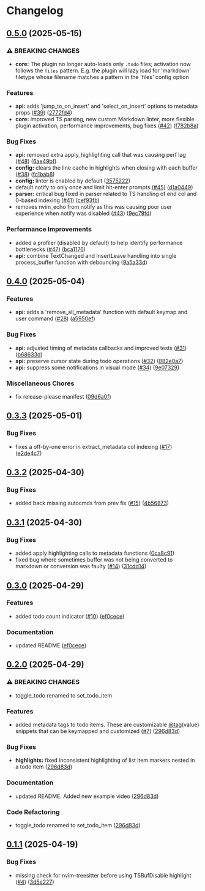 # Changelog

## [0.5.0](https://github.com/bngarren/checkmate.nvim/compare/v0.4.0...v0.5.0) (2025-05-15)


### ⚠ BREAKING CHANGES

* **core:** The plugin no longer auto-loads only `.todo` files; activation now follows the `files` pattern. E.g. the plugin will lazy load for 'markdown' filetype whose filename matches a pattern in the 'files' config option

### Features

* **api:** adds 'jump_to_on_insert' and 'select_on_insert' options to metadata props ([#39](https://github.com/bngarren/checkmate.nvim/issues/39)) ([2772fd4](https://github.com/bngarren/checkmate.nvim/commit/2772fd4fafc3146324e9199ed6a450d709eb3eb1))
* **core:** improved TS parsing, new custom Markdown linter, more flexible plugin activation, performance improvements, bug fixes ([#42](https://github.com/bngarren/checkmate.nvim/issues/42)) ([f782b8a](https://github.com/bngarren/checkmate.nvim/commit/f782b8a821d330209ca5909a924e63baeb112bd2))


### Bug Fixes

* **api:** removed extra apply_highlighting call that was causing perf lag ([#48](https://github.com/bngarren/checkmate.nvim/issues/48)) ([6ae49bf](https://github.com/bngarren/checkmate.nvim/commit/6ae49bfdee044b936f7178ef442e463b45e2e6e0))
* **config:** clears the line cache in highlights when closing with each buffer ([#38](https://github.com/bngarren/checkmate.nvim/issues/38)) ([fc1bab8](https://github.com/bngarren/checkmate.nvim/commit/fc1bab8b92f4a2305ca7fea023ae795ff54b078b))
* **config:** linter is enabled by default ([3575222](https://github.com/bngarren/checkmate.nvim/commit/3575222a16d1f60b41529d902480a9ab745fc710))
* default notify to only once and limit hit-enter prompts ([#45](https://github.com/bngarren/checkmate.nvim/issues/45)) ([d1a0449](https://github.com/bngarren/checkmate.nvim/commit/d1a0449f669f44626155095d2d684dc935d0e0a0))
* **parser:** critical bug fixed in parser related to TS handling of end col and 0-based indexing ([#41](https://github.com/bngarren/checkmate.nvim/issues/41)) ([cef93fb](https://github.com/bngarren/checkmate.nvim/commit/cef93fbd692240403b7b44e2418e78c2c6cae331))
* removes nvim_echo from notify as this was causing poor user experience when notify was disabled ([#43](https://github.com/bngarren/checkmate.nvim/issues/43)) ([9ec79fd](https://github.com/bngarren/checkmate.nvim/commit/9ec79fd0d9420c221d6dbc215f8a57beb2183d06))


### Performance Improvements

* added a profiler (disabled by default) to help identify performance bottlenecks ([#47](https://github.com/bngarren/checkmate.nvim/issues/47)) ([bca1176](https://github.com/bngarren/checkmate.nvim/commit/bca1176ccdfd90d4bd3717b318210610680cb56b))
* **api:** combine TextChanged and InsertLeave handling into single process_buffer function with debouncing ([9a5a33d](https://github.com/bngarren/checkmate.nvim/commit/9a5a33d0f4d9b3dfb58707998b556e0ee5143cd8))

## [0.4.0](https://github.com/bngarren/checkmate.nvim/compare/v0.3.3...v0.4.0) (2025-05-04)


### Features

* **api:** adds a 'remove_all_metadata' function with default keymap and user command ([#28](https://github.com/bngarren/checkmate.nvim/issues/28)) ([a5950ef](https://github.com/bngarren/checkmate.nvim/commit/a5950ef85445df062848c678ff37c4fa564db613))


### Bug Fixes

* **api:** adjusted timing of metadata callbacks and improved tests ([#31](https://github.com/bngarren/checkmate.nvim/issues/31)) ([b68633d](https://github.com/bngarren/checkmate.nvim/commit/b68633d684c6a4e4e06262497d3ea9c2f55548c9))
* **api:** preserve cursor state during todo operations ([#32](https://github.com/bngarren/checkmate.nvim/issues/32)) ([882e0a7](https://github.com/bngarren/checkmate.nvim/commit/882e0a75557cc713918e0127fbb4bddd583a1fcd))
* **api:** suppress some notifications in visual mode ([#34](https://github.com/bngarren/checkmate.nvim/issues/34)) ([9e07329](https://github.com/bngarren/checkmate.nvim/commit/9e07329233673cda1d21def0ea1bfa2183137003))


### Miscellaneous Chores

* fix release-please manifest ([09d6a0f](https://github.com/bngarren/checkmate.nvim/commit/09d6a0f9ae9b0efc468b534b2c8bdadaf214755b))

## [0.3.3](https://github.com/bngarren/checkmate.nvim/compare/v0.3.2...v0.3.3) (2025-05-01)


### Bug Fixes

* fixes a off-by-one error in extract_metadata col indexing ([#17](https://github.com/bngarren/checkmate.nvim/issues/17)) ([e2de4c7](https://github.com/bngarren/checkmate.nvim/commit/e2de4c7d62e33c83a2d02801146c9a722096220f))

## [0.3.2](https://github.com/bngarren/checkmate.nvim/compare/v0.3.1...v0.3.2) (2025-04-30)


### Bug Fixes

* added back missing autocmds from prev fix ([#15](https://github.com/bngarren/checkmate.nvim/issues/15)) ([4b56873](https://github.com/bngarren/checkmate.nvim/commit/4b56873ece732b7e788051a54fcdf93cbbbd3714))

## [0.3.1](https://github.com/bngarren/checkmate.nvim/compare/v0.3.0...v0.3.1) (2025-04-30)


### Bug Fixes

* added apply highlighting calls to metadata functions ([0ca8c91](https://github.com/bngarren/checkmate.nvim/commit/0ca8c912d1fd42964833400dac6e7081f5ae04b2))
* fixed bug where sometimes buffer was not being converted to markdown or conversion was faulty ([#14](https://github.com/bngarren/checkmate.nvim/issues/14)) ([31cdd14](https://github.com/bngarren/checkmate.nvim/commit/31cdd140f07cfd98d4314c5a6d59bb62f3353bde))

## [0.3.0](https://github.com/bngarren/checkmate.nvim/compare/v0.2.0...v0.3.0) (2025-04-29)


### Features

* added todo count indicator ([#10](https://github.com/bngarren/checkmate.nvim/issues/10)) ([ef0cece](https://github.com/bngarren/checkmate.nvim/commit/ef0cece5eed14eea92f13d316d5b54faf17167ca))


### Documentation

* updated README ([ef0cece](https://github.com/bngarren/checkmate.nvim/commit/ef0cece5eed14eea92f13d316d5b54faf17167ca))

## [0.2.0](https://github.com/bngarren/checkmate.nvim/compare/v0.1.1...v0.2.0) (2025-04-29)


### ⚠ BREAKING CHANGES

* toggle_todo renamed to set_todo_item

### Features

* added metadata tags to todo items. These are customizable [@tag](https://github.com/tag)(value) snippets that can be keymapped and customized ([#7](https://github.com/bngarren/checkmate.nvim/issues/7)) ([296d83d](https://github.com/bngarren/checkmate.nvim/commit/296d83d64adc6dbef820ea48988731114e9ac720))


### Bug Fixes

* **highlights:** fixed inconsistent highlighting of list item markers nested in a todo item ([296d83d](https://github.com/bngarren/checkmate.nvim/commit/296d83d64adc6dbef820ea48988731114e9ac720))


### Documentation

* updated README. Added new example video ([296d83d](https://github.com/bngarren/checkmate.nvim/commit/296d83d64adc6dbef820ea48988731114e9ac720))


### Code Refactoring

* toggle_todo renamed to set_todo_item ([296d83d](https://github.com/bngarren/checkmate.nvim/commit/296d83d64adc6dbef820ea48988731114e9ac720))

## [0.1.1](https://github.com/bngarren/checkmate.nvim/compare/v0.1.0...v0.1.1) (2025-04-19)


### Bug Fixes

* missing check for nvim-treesitter before using TSBufDisable highlight ([#4](https://github.com/bngarren/checkmate.nvim/issues/4)) ([3d5e227](https://github.com/bngarren/checkmate.nvim/commit/3d5e227c6775e6f988ba793d6ba23d3c4e379694))
